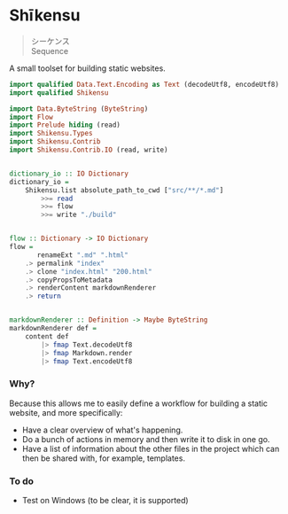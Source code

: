 # Shīkensu

> シーケンス    
> Sequence

A small toolset for building static websites.


```haskell
import qualified Data.Text.Encoding as Text (decodeUtf8, encodeUtf8)
import qualified Shikensu

import Data.ByteString (ByteString)
import Flow
import Prelude hiding (read)
import Shikensu.Types
import Shikensu.Contrib
import Shikensu.Contrib.IO (read, write)


dictionary_io :: IO Dictionary
dictionary_io =
    Shikensu.list absolute_path_to_cwd ["src/**/*.md"]
        >>= read
        >>= flow
        >>= write "./build"


flow :: Dictionary -> IO Dictionary
flow =
       renameExt ".md" ".html"
    .> permalink "index"
    .> clone "index.html" "200.html"
    .> copyPropsToMetadata
    .> renderContent markdownRenderer
    .> return


markdownRenderer :: Definition -> Maybe ByteString
markdownRenderer def =
    content def
        |> fmap Text.decodeUtf8
        |> fmap Markdown.render
        |> fmap Text.encodeUtf8
```



### Why?

Because this allows me to easily define a workflow for building a static website, and more specifically:

- Have a clear overview of what's happening.
- Do a bunch of actions in memory and then write it to disk in one go.
- Have a list of information about the other files in the project which can then be shared with, for example, templates.



### To do

- Test on Windows (to be clear, it is supported)
